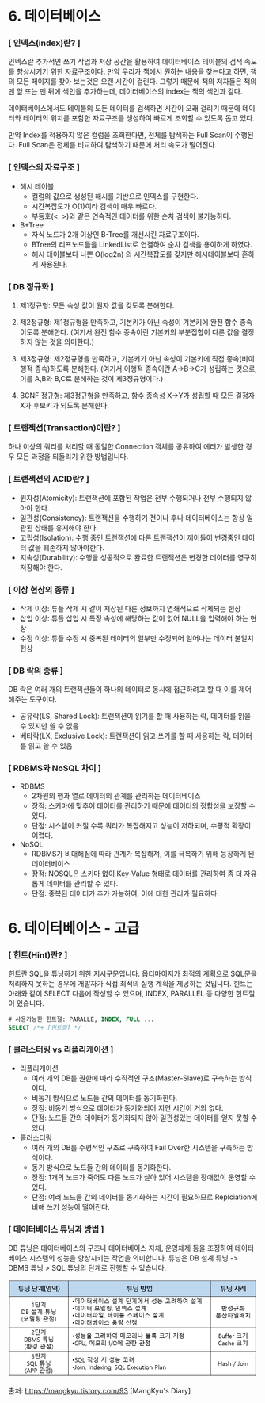 # 6. 데이터베이스
   
### [ 인덱스(index)란? ]
인덱스란 추가적인 쓰기 작업과 저장 공간을 활용하여 데이터베이스 테이블의 검색 속도를 향상시키기 위한 자료구조이다. 만약 우리가 책에서 원하는 내용을 찾는다고 하면, 책의 모든 페이지를 찾아 보는것은 오랜 시간이 걸린다. 그렇기 때문에 책의 저자들은 책의 맨 앞 또는 맨 뒤에 색인을 추가하는데, 데이터베이스의 index는 책의 색인과 같다.

데이터베이스에서도 테이블의 모든 데이터를 검색하면 시간이 오래 걸리기 때문에 데이터와 데이터의 위치를 포함한 자료구조를 생성하여 빠르게 조회할 수 있도록 돕고 있다.

만약 Index를 적용하지 않은 컬럼을 조회한다면, 전체를 탐색하는 Full Scan이 수행된다. Full Scan은 전체를 비교하여 탐색하기 때문에 처리 속도가 떨어진다.



### [ 인덱스의 자료구조 ]
- 해시 테이블
  - 컬럼의 값으로 생성된 해시를 기반으로 인덱스를 구현한다.
  - 시간복잡도가 O(1)이라 검색이 매우 빠르다.
  - 부등호(<, >)와 같은 연속적인 데이터를 위한 순차 검색이 불가능하다.
- B+Tree
  - 자식 노드가 2개 이상인 B-Tree를 개선시킨 자료구조이다.
  - BTree의 리프노드들을 LinkedList로 연결하여 순차 검색을 용이하게 하였다.
  - 해시 테이블보다 나쁜 O(log2n) 의 시간복잡도를 갖지만 해시테이블보다 흔하게 사용된다.


### [ DB 정규화 ]

1. 제1정규형: 모든 속성 값이 원자 값을 갖도록 분해한다.

2. 제2정규형: 제1정규형을 만족하고, 기본키가 아닌 속성이 기본키에 완전 함수 종속이도록 분해한다.
(여기서 완전 함수 종속이란 기본키의 부분집합이 다른 값을 결정하지 않는 것을 의미한다.)

3. 제3정규형: 제2정규형을 만족하고, 기본키가 아닌 속성이 기본키에 직접 종속(비이행적 종속)하도록 분해한다.
(여기서 이행적 종속이란 A->B->C가 성립하는 것으로, 이를 A,B와 B,C로 분해하는 것이 제3정규형이다.)

4. BCNF 정규형: 제3정규형을 만족하고, 함수 종속성 X->Y가 성립할 때 모든 결정자 X가 후보키가 되도록 분해한다.


### [ 트랜잭션(Transaction)이란? ]
하나 이상의 쿼리를 처리할 때 동일한 Connection 객체를 공유하여 에러가 발생한 경우 모든 과정을 되돌리기 위한 방법입니다.


### [ 트랜잭션의 ACID란? ]
- 원자성(Atomicity): 트랜잭션에 포함된 작업은 전부 수행되거나 전부 수행되지 않아야 한다.
- 일관성(Consistency): 트랜잭션을 수행하기 전이나 후나 데이터베이스는 항상 일관된 상태를 유지해야 한다.
- 고립성(Isolation): 수행 중인 트랜잭션에 다른 트랜잭션이 끼어들어 변경중인 데이터 값을 훼손하지 않아야한다.
- 지속성(Durability): 수행을 성공적으로 완료한 트랜잭션은 변경한 데이터를 영구히 저장해야 한다.


### [ 이상 현상의 종류 ]
- 삭제 이상: 튜플 삭제 시 같이 저장된 다른 정보까지 연쇄적으로 삭제되는 현상
- 삽입 이상: 튜플 삽입 시 특정 속성에 해당하는 값이 없어 NULL을 입력해야 하는 현상
- 수정 이상: 튜플 수정 시 중복된 데이터의 일부만 수정되어 일어나는 데이터 불일치 현상


### [ DB 락의 종류 ]
DB 락은 여러 개의 트랜잭션들이 하나의 데이터로 동시에 접근하려고 할 때 이를 제어해주는 도구이다.

- 공유락(LS, Shared Lock): 트랜잭션이 읽기를 할 때 사용하는 락, 데이터를 읽을 수 있지만 쓸 수 없음
- 베타락(LX, Exclusive Lock): 트랜잭션이 읽고 쓰기를 할 때 사용하는 락, 데이터를 읽고 쓸 수 있음


### [ RDBMS와 NoSQL 차이 ]
- RDBMS
  - 2차원의 행과 열로 데이터의 관계를 관리하는 데이터베이스
  - 장점: 스키마에 맞추어 데이터를 관리하기 때문에 데이터의 정합성을 보장할 수 있다.
  - 단점: 시스템이 커질 수록 쿼리가 복잡해지고 성능이 저하되며, 수평적 확장이 어렵다.
- NoSQL
  - RDBMS가 비대해짐에 따라 관계가 복잡해져, 이를 극복하기 위해 등장하게 된 데이터베이스
  - 장점: NOSQL은 스키마 없이 Key-Value 형태로 데이터를 관리하여 좀 더 자유롭게 데이터를 관리할 수 있다.
  - 단점: 중복된 데이터가 추가 가능하여, 이에 대한 관리가 필요하다.


# 6. 데이터베이스 - 고급
   
### [ 힌트(Hint)란? ]
힌트란 SQL을 튜닝하기 위한 지시구문입니다. 옵티마이저가 최적의 계획으로 SQL문을 처리하지 못하는 경우에 개발자가 직접 최적의 실행 계획을 제공하는 것입니다. 힌트는 아래와 같이 SELECT 다음에 작성할 수 있으며, INDEX, PARALLEL 등 다양한 힌트절이 있습니다.

```sql
# 사용가능한 힌트절: PARALLE, INDEX, FULL ...
SELECT /*+ [힌트절] */
```

### [ 클러스터링 vs 리플리케이션 ]

- 리플리케이션
  - 여러 개의 DB를 권한에 따라 수직적인 구조(Master-Slave)로 구축하는 방식이다.
  - 비동기 방식으로 노드들 간의 데이터를 동기화한다.
  - 장점: 비동기 방식으로 데이터가 동기화되어 지연 시간이 거의 없다.
  - 단점: 노드들 간의 데이터가 동기화되지 않아 일관성있는 데이터를 얻지 못할 수 있다.
- 클러스터링
  - 여러 개의 DB를 수평적인 구조로 구축하여 Fail Over한 시스템을 구축하는 방식이다.
  - 동기 방식으로 노드들 간의 데이터를 동기화한다.
  - 장점: 1개의 노드가 죽어도 다른 노드가 살아 있어 시스템을 장애없이 운영할 수 있다.
  - 단점: 여러 노드들 간의 데이터를 동기화하는 시간이 필요하므로 Replciation에 비해 쓰기 성능이 떨어진다.


### [ 데이터베이스 튜닝과 방법 ]
DB 튜닝은 테이터베이스의 구조나 데이터베이스 자체, 운영체제 등을 조정하여 데이터베이스 시스템의 성능을 향상시키는 작업을 의미합니다. 튜닝은 DB 설계 튜닝 -> DBMS 튜닝 > SQL 튜닝의 단계로 진행할 수 있습니다.

![img_25.png](./img/img_25.png)


출처: https://mangkyu.tistory.com/93 [MangKyu's Diary]